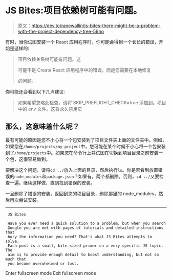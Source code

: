 # JS Bites:项目依赖树可能有问题。

> 原文：<https://dev.to/ranewallin/js-bites-there-might-be-a-problem-with-the-project-dependency-tree-59ho>

有时，当你试图安装一个 React 应用程序时，你可能会得到一个长长的错误，开始是这样的:

> 项目依赖关系树可能有问题。这
> 
> 可能不是 Create React 应用程序中的错误，而是您需要在本地修复
> 
> 的问题。

你可能还会看到以下几点建议:

> 如果希望忽略此检查，请将 SKIP_PREFLIGHT_CHECK=true 添加到。项目中的 env 文件。这将永久禁用它

## 那么，这意味着什么呢？

最有可能的原因是您不小心将一个包安装到了项目文件夹上面的文件夹中。例如，如果您在`/home/projects/my-project`中，您可能在某个时候不小心将一个包安装到了`/home/projects`中。如果您在命令行上并试图在切换到项目目录之前安装一个包，这很容易做到。

要解决这个问题，请将`cd ../`放入上面的目录，然后执行`ls`。你是否看到放置错误的`node_modules`和`package.json`？如果有，两个都删除。否则，`cd ../`又要检查一遍。继续这样做，直到找到错误的安装。

一旦删除了错误的安装，返回到您的项目目录，删除那里的 node_modules，然后再次尝试安装。

* * *

```
 JS Bites

 Have you ever need a quick solution to a problem, but when you search 
 Google you are met with pages of tutorials and detailed instructions that 
 bury the information you need? That's what JS Bites attempts to solve. 
 Each post is a small, bite-sized primer on a very specific JS topic. The 
 aim is to provide enough detail to boost understanding, but not so much that 
 you become overwhelmed or lost. 
```

Enter fullscreen mode Exit fullscreen mode